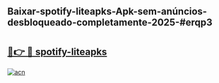 ## Baixar-spotify-liteapks-Apk-sem-anúncios-desbloqueado-completamente-2025-#erqp3

# <h2><a href="https://ainizakaria.my?title=spotify-liteapks&ref=20M">🔗👉 🔴 spotify-liteapks</a></h2>

[![acn](https://github.com/user-attachments/assets/0f9c940e-d8b0-45ae-aac7-cd30a18b3e1c)](https://ainizakaria.my?title=spotify-liteapks&ref=20M)

